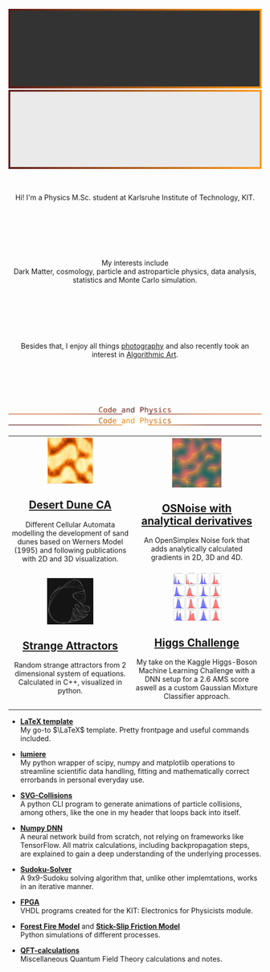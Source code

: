 <!--Header by https://capsule-render.vercel.app -->
<div align="center" style="width: 100%;">
    
![dm-header](./src/dm/grad_bg_dm.svg#gh-dark-mode-only)
![dm-header](./src/lm/grad_bg_lm.svg#gh-light-mode-only)

</div>

<div align="center">


<br>
<p style="margin-bottom:3cm;">
    Hi! I'm a Physics M.Sc. student at Karlsruhe Institute of Technology, KIT.
</p>

<p style="margin-bottom:3cm;">
    My interests include <br>
    Dark Matter, cosmology, particle and astroparticle physics, data analysis, statistics and Monte Carlo simulation.


Besides that, I enjoy all things [photography](https://lemettler.github.io/photography/) and also recently took an interest in [Algorithmic Art](https://lemettler.github.io/algo-art/).

</p>

</div>


<br>
<br>
<br>

<!-- horizonal line -->

<br>
<div align="center" style="width: 100%;">

![dm-code](./src/dm/code_and_physics_dm.svg#gh-dark-mode-only)
![dm-code](./src/lm/code_and_physics_lm.svg#gh-light-mode-only)

</div>


<table>
<tbody align="center">
<tr>
<td>
        <a href="https://github.com/LEMettler/sand-dunes">
            <img align="center" width="40%" src="https://raw.githubusercontent.com/LEMettler/sand-dunes/main/out/example.jpg">
            <h2><a href="https://github.com/LEMettler/sand-dunes">Desert Dune CA</a></h2>
            <p>Different Cellular Automata modelling the development of sand dunes based on Werners Model (1995) and following publications with 2D and 3D visualization.</p>
        </a>
    </td>
    <td>
        <a href="https://gist.github.com/LEMettler/a3ffd75a401c1245a1a869dc235a1209">
            <img align="center" width="40%" src="https://raw.githubusercontent.com/LEMettler/LEMettler/refs/heads/main/src/img/2D-gradient-field.png">
            <h2><a href="https://gist.github.com/LEMettler/a3ffd75a401c1245a1a869dc235a1209">OSNoise with analytical derivatives</a></h2>
            <p>An OpenSimplex Noise fork that adds analytically calculated gradients in 2D, 3D and 4D.
        </a>
        </p>
    </td>
</tr>
<tr>
    <td>
        <a href="https://github.com/LEMettler/strange-attractors">
            <img align="center" width="40%" src="https://github.com/LEMettler/strange-attractors/raw/main/data/multicolor/py5_plots/18-bw.png">
            <h2><a href="https://github.com/LEMettler/strange-attractors">Strange Attractors</a></h2>
            <p>Random strange attractors from 2 dimensional system of equations. Calculated in C++, visualized in python.</p>
        </a>
    </td>
    <td>
        <a href="https://github.com/LEMettler/higgs-challenge">
            <img align="center" width="40%" src="https://github.com/LEMettler/higgs-challenge/raw/main/documentation/img/fullmodel.png">
            <h2><a href="https://github.com/LEMettler/higgs-challenge">Higgs Challenge</a></h2>
            <p>My take on the Kaggle Higgs-Boson Machine Learning Challenge with a DNN setup for a 2.6 AMS score aswell as a custom Gaussian Mixture Classifier approach.</p>
        </a>
    </td>
</tr>
</tbody>
</table>


- [**LaTeX template**](https://github.com/LEMettler/latex-template)<br>
My go-to $\LaTeX$ template. Pretty frontpage and useful commands included.


- [**lumiere**](https://github.com/LEMettler/lumiere)<br>
My python wrapper of scipy, numpy and matplotlib operations to streamline scientific data handling, fitting and  mathematically correct errorbands in personal everyday use.

- [**SVG-Collisions**](https://github.com/LEMettler/svg-collision)<br>
A python CLI program to generate animations of particle collisions, among others, like the one in my header that loops back into itself.

- [**Numpy DNN**](https://github.com/LEMettler/MNIST_in_numpy)<br>
A neural network build from scratch, not relying on frameworks like TensorFlow. All matrix calculations, including backpropagation steps, are explained to gain a deep understanding of the underlying processes.

- [**Sudoku-Solver**](https://github.com/LEMettler/sudoku_solver)<br>
A 9x9-Sudoku solving algorithm that, unlike other implemtations, works in an iterative manner.

- [**FPGA**](https://github.com/LEMettler/fpga)<br>
  VHDL programs created for the KIT: Electronics for Physicists module.

- [**Forest Fire Model**](https://github.com/LEMettler/forest-fire-model) and [**Stick-Slip Friction Model**](https://github.com/LEMettler/stick-slip-model)<br>
Python simulations of different processes. 

- [**QFT-calculations**](https://github.com/LEMettler/QFT-calculations)<br>
Miscellaneous Quantum Field Theory calculations and notes.



<!-- horizonal line -->


